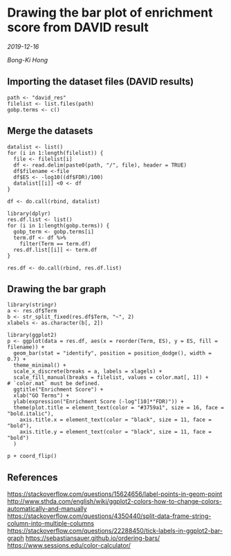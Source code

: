 Drawing the bar plot of enrichment score from DAVID result
===

*2019-12-16*

*Bong-Ki Hong*

## Importing the dataset files (DAVID results)

```{r}
path <- "david_res"
filelist <- list.files(path)
gobp.terms <- c()
```

## Merge the datasets

```{r}
datalist <- list()
for (i in 1:length(filelist)) {
  file <- filelist[i]
  df <- read.delim(paste0(path, "/", file), header = TRUE)
  df$filename <-file
  df$ES <- -log10((df$FDR)/100)
  datalist[[i]] <0 <- df
}

df <- do.call(rbind, datalist)
```

```{r}
library(dplyr)
res.df.list <- list()
for (i in 1:length(gobp.terms)) {
  gobp_term <- gobp.terms[i]
  term.df <- df %>%
    filter(Term == term.df)
  res.df.list[[i]] <- term.df
}

res.df <- do.call(rbind, res.df.list)
```


## Drawing the bar graph

```{r}
library(stringr)
a <- res.df$Term
b <- str_split_fixed(res.df$Term, "~", 2)
xlabels <- as.character(b[, 2])

library(ggplot2)
p <- ggplot(data = res.df, aes(x = reorder(Term, ES), y = ES, fill = filename)) + 
  geom_bar(stat = "identify", position = position_dodge(), width = 0.7) + 
  theme_minimal() + 
  scale_x_discrete(breaks = a, labels = xlagels) + 
  scale_fill_manual(breaks = filelist, values = color.mat[, 1]) +     # `color.mat` must be defined.
  ggtitle("Enrichment Score") + 
  xlab("GO Terms") + 
  ylab(expression("Enrichment Score (-log"[10]*"FDR)")) + 
  theme(plot.title = element_text(color = "#3759a1", size = 16, face = "bold.italic"), 
    axis.title.x = element_text(color = "black", size = 11, face = "bold"),
    axis.title.y = element_text(color = "black", size = 11, face = "bold")
  )

p + coord_flip()
```



## References
<https://stackoverflow.com/questions/15624656/label-points-in-geom-point>
<http://www.sthda.com/english/wiki/ggplot2-colors-how-to-change-colors-automatically-and-manually>
<https://stackoverflow.com/questions/4350440/split-data-frame-string-column-into-multiple-columns>
<https://stackoverflow.com/questions/22288450/tick-labels-in-ggplot2-bar-graph>
<https://sebastiansauer.github.io/ordering-bars/>
<https://www.sessions.edu/color-calculator/>
